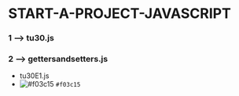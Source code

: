 # START-A-PROJECT-JAVASCRIPT
### 1 --> tu30.js
### 2 --> gettersandsetters.js
- tu30E1.js
- ![#f03c15](https://via.placeholder.com/15/f03c15/000000?text=+) `#f03c15`
